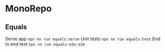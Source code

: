 # MonoRepo
## Equals
Serve app
``` npx nx run equals:serve ```
Unit tests
``` npx nx run equals:test ```
End to end test
``` npx nx run equals-e2e:e2e ```